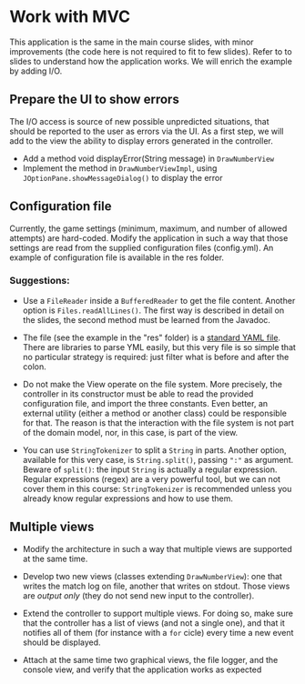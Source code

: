 # Work with MVC

This application is the same in the main course slides, with minor improvements (the code here is not required to fit to few slides). Refer to to slides to understand how the application works.
We will enrich the example by adding I/O.

## Prepare the UI to show errors

The I/O access is source of new possible unpredicted situations, that should be reported to the user as errors via the UI. As a first step, we will add to the view the ability to display errors generated in the controller.

* Add a method void displayError(String message) in `DrawNumberView`
* Implement the method in `DrawNumberViewImpl`, using `JOptionPane.showMessageDialog()` to display the error

## Configuration file

Currently, the game settings (minimum, maximum, and number of allowed attempts) are hard-coded. Modify the application in such a way that those settings are read from the supplied configuration files (config.yml). An example of configuration file is available in the res folder.

### Suggestions:

* Use a `FileReader` inside a `BufferedReader` to get the file content. Another option is `Files.readAllLines()`. The first way is described in detail on the slides, the second method must be learned from the Javadoc.

* The file (see the example in the "res" folder) is a [standard YAML file](https://en.wikipedia.org/wiki/YAML). There are libraries to parse YML easily, but this very file is so simple that no particular strategy is required: just filter what is before and after the colon.

* Do not make the View operate on the file system. More precisely, the controller in its constructor must be able to read the provided configuration file, and import the three constants. Even better, an external utility (either a method or another class) could be responsible for that. The reason is that the interaction with the file system is not part of the domain model, nor, in this case, is part of the view.

* You can use `StringTokenizer` to split a `String` in parts. Another option, available for this very case, is `String.split()`, passing `":"` as argument. Beware of `split()`: the input `String` is actually a regular expression. Regular expressions (regex) are a very powerful tool, but we can not cover them in this course: ``StringTokenizer`` is recommended unless you already know regular expressions and how to use them.

## Multiple views

* Modify the architecture in such a way that multiple views are supported at the same time.

* Develop two new views (classes extending `DrawNumberView`): one that writes the match log on file, another that writes on stdout. Those views are *output only* (they do not send new input to the controller).

* Extend the controller to support multiple views. For doing so, make sure that the controller has a list of views (and not a single one), and that it notifies all of them (for instance with a `for` cicle) every time a new event should be displayed.

* Attach at the same time two graphical views, the file logger, and the console view, and verify that the application works as expected